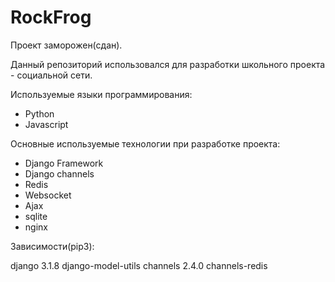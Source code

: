 # RockFrog

Проект заморожен(сдан). 

Данный репозиторий использовался для разработки школьного проекта - социальной сети.

Используемые языки программирования:

- Python
- Javascript

Основные используемые технологии при разработке проекта:

- Django Framework
- Django channels
- Redis
- Websocket
- Ajax
- sqlite
- nginx

Зависимости(pip3):

django 3.1.8
django-model-utils
channels 2.4.0
channels-redis
